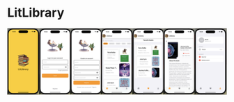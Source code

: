 # LitLibrary
![alt LitLibrary is a user-friendly application designed to enhance your reading experience by providing seamless access to a vast collection of books using the Google Books API. Whether you're an avid reader or someone looking for your next literary adventure, LitLibrary is here to cater to all your book-related needs.](https://github.com/Nilufar-B/LitLibrary/blob/main/LitLibrary.png)

